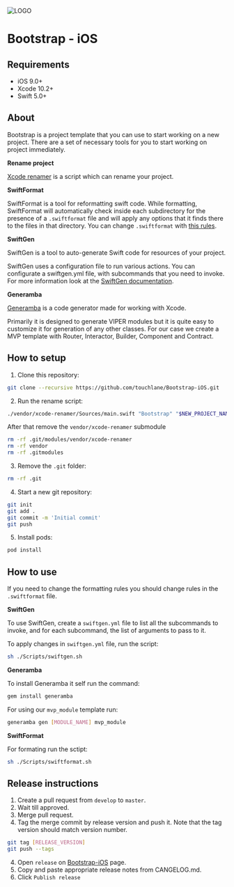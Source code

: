![LOGO](https://github.com/touchlane/Bootstrap-iOS/blob/develop/Assets/logo.svg)

# Bootstrap - iOS

## Requirements

* iOS 9.0+
* Xcode 10.2+
* Swift 5.0+

## About

Bootstrap is a project template that you can use to start working on a new project. There are a set of necessary tools for you to start working on project immediately.

**Rename project**

[Xcode renamer](https://github.com/appculture/xcode-project-renamer) is a script which can rename your project. 

**SwiftFormat**

SwiftFormat is a tool for reformatting swift code. While formatting, SwiftFormat will automatically check inside each subdirectory for the presence of a `.swiftformat` file and will apply any options that it finds there to the files in that directory. You can change `.swiftformat` with [this rules](https://github.com/nicklockwood/SwiftFormat/blob/master/Rules.md).
 
**SwiftGen**

SwiftGen is a tool to auto-generate Swift code for resources of your project.

SwiftGen uses a configuration file to run various actions. You can configurate a swiftgen.yml file, with subcommands that you need to invoke. For more information look at the [SwiftGen documentation](https://github.com/SwiftGen/SwiftGen).

**Generamba**

[Generamba](https://github.com/strongself/Generamba) is a code generator made for working with Xcode.

Primarily it is designed to generate VIPER modules but it is quite easy to customize it for generation of any other classes. For our case we create a MVP template with Router, Interactor, Builder, Component and Contract.

## How to setup

1. Clone this repository:

```bash
git clone --recursive https://github.com/touchlane/Bootstrap-iOS.git
```

2. Run the rename script:

```bash
./vendor/xcode-renamer/Sources/main.swift "Bootstrap" "$NEW_PROJECT_NAME"
```

After that remove the `vendor/xcode-renamer` submodule

```bash
rm -rf .git/modules/vendor/xcode-renamer
rm -rf vendor
rm -rf .gitmodules
```

3. Remove the `.git` folder:

```bash
rm -rf .git
```

4. Start a new git repository:

```bash
git init
git add .
git commit -m 'Initial commit'
git push
```

5. Install pods:

```bash
pod install
```

## How to use

If you need to change the formatting rules you should change rules in the `.swiftformat` file.

**SwiftGen**

To use SwiftGen, create a `swiftgen.yml` file to list all the subcommands to invoke, and for each subcommand, the list of arguments to pass to it. 

To apply changes in `swiftgen.yml` file, run the script:

```bash
sh ./Scripts/swiftgen.sh
```

**Generamba**

To install Generamba it self run the command:

```bash
gem install generamba
```

For using our `mvp_module` template run:

```bash
generamba gen [MODULE_NAME] mvp_module
```

**SwiftFormat**

For formating run the sctipt:

```bash
sh ./Scripts/swiftformat.sh
```

## Release instructions 

1. Create a pull request from `develop` to `master`.
2. Wait till approved.
3. Merge pull request.
3. Tag the merge commit by release version and push it. Note that the tag version should match version number.

```bash
git tag [RELEASE_VERSION]
git push --tags
```

4. Open `release` on [Bootstrap-iOS](https://github.com/touchlane/Bootstrap-iOS) page. 
5. Copy and paste appropriate release notes from CANGELOG.md.
5. Click `Publish release`

